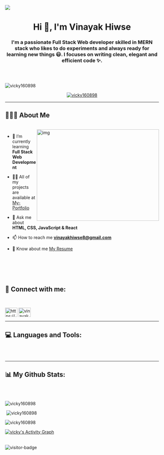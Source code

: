 <img src="https://camo.githubusercontent.com/48ec00ed4c84e771db4a1db90b56352923a8d644452a32b434d68e97006c9337/68747470733a2f2f63686b736b696c6c732e636f6d2f77702d636f6e74656e742f75706c6f6164732f323032302f30342f504e432d416e696d617465642d42616e6e6572732e676966" />
<h1 align="center">Hi 👋, I'm Vinayak Hiwse</h1>
<h3 align="center">I'm a passionate Full Stack Web developer skilled in MERN stack who likes to do experiments and always ready for learning new things 😃. I focuses on writing clean, elegant and efficient code ✨.</h3>
<br/>
<br/>
<p align="left"> <img  src="https://komarev.com/ghpvc/?username=vicky160898&label=Profile%20views&color=0e75b6&style=flat" alt="vicky160898" /> </p>

<p align="center"> <a href="https://github.com/ryo-ma/github-profile-trophy"><img src="https://github-profile-trophy.vercel.app/?username=vicky160898" alt="vicky160898" /></a> </p>
<hr>

## 🙋🏻‍♂️ About Me 
<br/>
<img width="400" margin-top="20px" height="300" align="right"  src="https://camo.githubusercontent.com/8de2b97c3fffd143096c40537845b307bca30459a4c069523ba17516e42d3a91/68747470733a2f2f746f70646576732e6f72672f696d616765732f736974652f73657276696365732f7765626465762f6865726f2d62672e737667" alt="img" />

- 🌱 I’m currently learning **Full Stack Web Development**

- 👨‍💻 All of my projects are available at [My-Portfolio](https://vicky160898.github.io/)

- 💬 Ask me about **HTML, CSS, JavaScript & React**

- 📫 How to reach me **vinayakhiwse8@gmail.com**

- 📄 Know about me [My Resume](https://drive.google.com/drive/folders/1MvFHUOfZw7v6MLp6LJO704a6DS3fQvOW?usp=share_link)

<br/>
<br/>
<br/>
<br/>
<h2 align="left"> 📱 Connect with me:</h2>
<br/>
<p align="left">
<a href="https://linkedin.com/in/vinayak-hiwse-467646219/" target="blank"><img align="center" src="https://camo.githubusercontent.com/45bffe94294c82bbe5124409c954985a39da09f8a2bfd14e7b77bac5dfcaf0d9/68747470733a2f2f656e637279707465642d74626e302e677374617469632e636f6d2f696d616765733f713d74626e3a414e64394763526e52716772524c4d30667477646a652d4773714a41417964724170315942613933504126757371703d43415522" alt="https://www.linkedin.com/in/vinayak-hiwase-467646219/" height="30" width="40" /></a>
<a href="https://vicky160898.github.io/" target="blank"><img align="center" src="https://camo.githubusercontent.com/62bb1bc98b4e83c21d0cfffd064948ed71bb7c34764a28f824f07c45773f6012/68747470733a2f2f656e637279707465642d74626e302e677374617469632e636f6d2f696d616765733f713d74626e3a414e6439476354354d345451436c724d4f335f4c743538784b79475a5773666d6d53336c682d3235756726757371703d434155" alt="vinayak" height="30" width="40" /></a>
</p>
<hr>
<h2 align="left" margit-top='20px'> 💻 Languages and Tools:</h2>
<br/>
<br/>
<hr>
<h2 align="left"> 📊 My Github Stats:</h2>
<br/>
<br/>
<p align="left"><img src="https://github-readme-stats.vercel.app/api/top-langs?username=vicky160898&&theme=react&hide_border=true&bg_color=0D1117" alt="vicky160898" backgroundColor="#20232A" /></p>

<p align="left">&nbsp;<img src="https://github-readme-stats.vercel.app/api?username=vicky160898&&&theme=tokyonight" alt="vicky160898" /></p>

<p align="left"><img src="https://github-readme-streak-stats.herokuapp.com/?user=vicky160898&&&theme=tokyonight" alt="vicky160898" /></p>
<a href="https://github.com/vicky160898/github-readme-activity-graph&theme=vision-friendly-dark"><img alt="vicky's Activity Graph" src="https://github-readme-activity-graph.cyclic.app/graph?username=vicky160898&bg_color=0D1117&color=5BCDEC&line=5BCDEC&point=FFFFFF&hide_border=true" /></a>

<br/>
<br/>
<br/>
<img src='https://visitor-badge.glitch.me/badge?page_id=page.id' alt='visitor-badge' />
